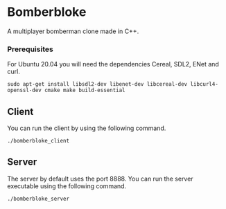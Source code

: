 # Bomberbloke

A multiplayer bomberman clone made in C++.

### Prerequisites

For Ubuntu 20.04 you will need the dependencies Cereal, SDL2, ENet and curl.

```
sudo apt-get install libsdl2-dev libenet-dev libcereal-dev libcurl4-openssl-dev cmake make build-essential
```

## Client

You can run the client by using the following command.
```
./bomberbloke_client
```

## Server

The server by default uses the port 8888. You can run the server executable using the following command.
```
./bomberbloke_server
```
